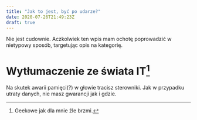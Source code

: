 ```yaml
---
title: "Jak to jest, być po udarze?"
date: 2020-07-26T21:49:23Z
draft: true
---
```

Nie jest cudownie. Aczkolwiek ten wpis mam ochotę poprowadzić w nietypowy sposób, targetując opis na kategorię.

# Wytłumaczenie ze świata IT[^1]
Na skutek awarii pamięci(?) w głowie tracisz sterowniki. Jak w przypadku utraty danych, nie masz gwarancji jak i gdzie.



[^1]: Geekowe jak dla mnie źle brzmi.
